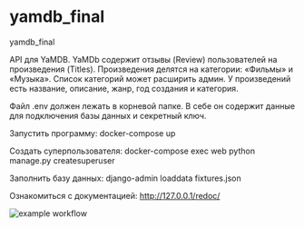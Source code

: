 # yamdb_final
yamdb_final

API для YaMDB. YaMDb содержит отзывы (Review) пользователей на произведения (Titles). Произведения делятся на категории: «Фильмы» и «Музыка». Список категорий может расширить админ. У произведений есть название, описание, жанр, год создания и категория.

Файл .env должен лежать в корневой папке. В себе он содержит данные для подключения базы данных и секретный ключ. 

Запустить программу: docker-compose up

Создать суперпользователя: docker-compose exec web python manage.py createsuperuser

Заполнить базу данных: django-admin loaddata fixtures.json

Ознакомиться с документацией: http://127.0.0.1/redoc/

![example workflow](https://github.com/dayterr/yamdb_final/actions/workflows/yamdb_workflow.yml/badge.svg)